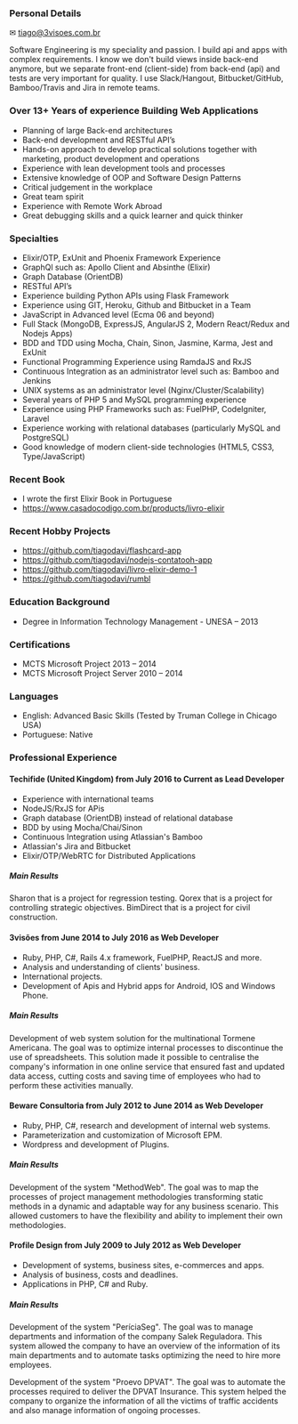 ### Personal Details

✉ tiago@3visoes.com.br

Software Engineering is my speciality and passion. I build api and apps with complex requirements. I know we don't build views inside back-end anymore, but we separate front-end (client-side) from back-end (api) and tests are very important for quality. I use Slack/Hangout, Bitbucket/GitHub, Bamboo/Travis and Jira in remote teams.

### Over 13+ Years of experience Building Web Applications

- Planning of large Back-end architectures
- Back-end development and RESTful API’s
- Hands-on approach to develop practical solutions together with marketing, product development and operations
- Experience with lean development tools and processes
- Extensive knowledge of OOP and Software Design Patterns
- Critical judgement in the workplace
- Great team spirit
- Experience with Remote Work Abroad
- Great debugging skills and a quick learner and quick thinker

### Specialties

- Elixir/OTP, ExUnit and Phoenix Framework Experience
- GraphQl such as: Apollo Client and Absinthe (Elixir)
- Graph Database (OrientDB)
- RESTful API’s
- Experience building Python APIs using Flask Framework
- Experience using GIT, Heroku, Github and Bitbucket in a Team
- JavaScript in Advanced level (Ecma 06 and beyond)
- Full Stack (MongoDB, ExpressJS, AngularJS 2, Modern React/Redux and Nodejs Apps)
- BDD and TDD using Mocha, Chain, Sinon, Jasmine, Karma, Jest and ExUnit
- Functional Programming Experience using RamdaJS and RxJS
- Continuous Integration as an administrator level such as: Bamboo and Jenkins
- UNIX systems as an administrator level (Nginx/Cluster/Scalability)
- Several years of PHP 5 and MySQL programming experience
- Experience using PHP Frameworks such as: FuelPHP, CodeIgniter, Laravel
- Experience working with relational databases (particularly MySQL and PostgreSQL)
- Good knowledge of modern client-side technologies (HTML5, CSS3, Type/JavaScript)

### Recent Book
- I wrote the first Elixir Book in Portuguese
- https://www.casadocodigo.com.br/products/livro-elixir

### Recent Hobby Projects

- https://github.com/tiagodavi/flashcard-app
- https://github.com/tiagodavi/nodejs-contatooh-app
- https://github.com/tiagodavi/livro-elixir-demo-1
- https://github.com/tiagodavi/rumbl

### Education Background

- Degree in Information Technology Management - UNESA – 2013

### Certifications

- MCTS Microsoft Project 2013 – 2014
- MCTS Microsoft Project Server 2010 – 2014

### Languages

- English: Advanced Basic Skills (Tested by Truman College in Chicago USA)
- Portuguese: Native

### Professional Experience

#### Techifide (United Kingdom) from July 2016 to Current as Lead Developer

- Experience with international teams
- NodeJS/RxJS for APis
- Graph database (OrientDB) instead of relational database
- BDD by using Mocha/Chai/Sinon
- Continuous Integration using Atlassian's Bamboo
- Atlassian's Jira and Bitbucket
- Elixir/OTP/WebRTC for Distributed Applications

##### Main Results
Sharon that is a project for regression testing.
Qorex that is a project for controlling strategic objectives.
BimDirect that is a project for civil construction.

#### 3visões from June 2014 to July 2016 as Web Developer

- Ruby, PHP, C#, Rails 4.x framework, FuelPHP, ReactJS and more.
- Analysis and understanding of clients' business.
- International projects.
- Development of Apis and Hybrid apps for Android, IOS and Windows Phone.

##### Main Results
Development of web system solution for the multinational Tormene Americana. The goal was to
optimize internal processes to discontinue the use of spreadsheets. This solution made it possible to centralise  the company's information in one online service that ensured fast and updated data access, cutting costs and saving time of employees who had to perform these activities manually.

#### Beware Consultoria from July 2012 to June 2014 as Web Developer

- Ruby, PHP, C#, research and development of internal web systems.
- Parameterization and customization of Microsoft EPM.
- Wordpress and development of Plugins.

##### Main Results
Development of the system "MethodWeb". The goal was to map the processes of project
management methodologies transforming static methods in a dynamic and adaptable way for any
business scenario. This allowed customers to have the flexibility and ability to implement their own methodologies.

#### Profile Design from July 2009 to July 2012 as Web Developer

- Development of systems, business sites, e-commerces and apps.
- Analysis of business, costs and deadlines.
- Applications in PHP, C# and Ruby.

##### Main Results
Development of the system "PeríciaSeg".  The goal was to manage departments and information of
the company Salek Reguladora. This system allowed the company to have an overview of the
information of its main departments and to automate tasks optimizing the need to hire more
employees.

Development of the system "Proevo DPVAT". The goal was to automate the processes required to
deliver the DPVAT Insurance. This system helped the company to organize the information of all
the victims of traffic accidents and also manage information of ongoing processes.
